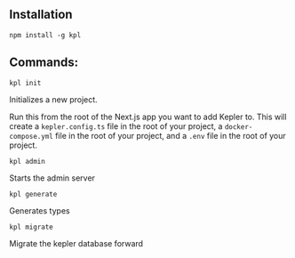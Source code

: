 ## Installation

`npm install -g kpl`

## Commands:

`kpl init`

Initializes a new project.

Run this from the root of the Next.js app you want to add Kepler to. This will create a `kepler.config.ts` file in the root of your project, a `docker-compose.yml` file in the root of your project, and a `.env` file in the root of your project.

`kpl admin`

Starts the admin server

`kpl generate`

Generates types

`kpl migrate`

Migrate the kepler database forward
